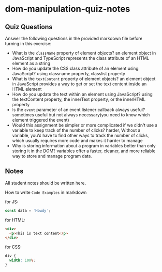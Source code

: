 # dom-manipulation-quiz-notes

## Quiz Questions

Answer the following questions in the provided markdown file before turning in this exercise:

- What is the `className` property of element objects?
  an element object in JavaScript and TypeScript represents the class attribute of an HTML element as a string
- How do you update the CSS class attribute of an element using JavaScript?
  using classname property, classlist property
- What is the `textContent` property of element objects?
  an element object in JavaScript provides a way to get or set the text content inside an HTML element
- How do you update the text within an element using JavaScript?
  using the textContent property, the innerText property, or the innerHTML property
- Is the `event` parameter of an event listener callback always useful?
  sometimes useful but not always necessary(you need to know which element triggered the event)
- Would this assignment be simpler or more complicated if we didn't use a variable to keep track of the number of clicks?
  harder, Without a variable, you’d have to find other ways to track the number of clicks, which usually requires more code and makes it harder to manage
- Why is storing information about a program in variables better than only storing it in the DOM?
  variables offer a faster, cleaner, and more reliable way to store and manage program data.

## Notes

All student notes should be written here.

How to write `Code Examples` in markdown

for JS:

```javascript
const data = 'Howdy';
```

for HTML:

```html
<div>
  <p>This is text content</p>
</div>
```

for CSS:

```css
div {
  width: 100%;
}
```

